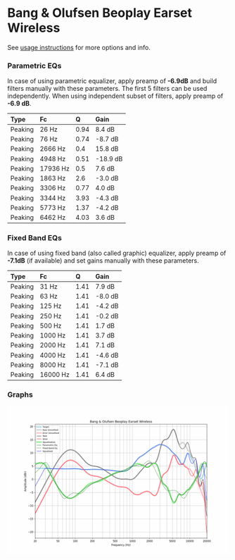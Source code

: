 # Bang & Olufsen Beoplay Earset Wireless
See [usage instructions](https://github.com/jaakkopasanen/AutoEq#usage) for more options and info.

### Parametric EQs
In case of using parametric equalizer, apply preamp of **-6.9dB** and build filters manually
with these parameters. The first 5 filters can be used independently.
When using independent subset of filters, apply preamp of **-6.9 dB**.

| Type    | Fc       |    Q | Gain     |
|:--------|:---------|:-----|:---------|
| Peaking | 26 Hz    | 0.94 | 8.4 dB   |
| Peaking | 76 Hz    | 0.74 | -8.7 dB  |
| Peaking | 2666 Hz  | 0.4  | 15.8 dB  |
| Peaking | 4948 Hz  | 0.51 | -18.9 dB |
| Peaking | 17936 Hz | 0.5  | 7.6 dB   |
| Peaking | 1863 Hz  | 2.6  | -3.0 dB  |
| Peaking | 3306 Hz  | 0.77 | 4.0 dB   |
| Peaking | 3344 Hz  | 3.93 | -4.3 dB  |
| Peaking | 5773 Hz  | 1.37 | -4.2 dB  |
| Peaking | 6462 Hz  | 4.03 | 3.6 dB   |

### Fixed Band EQs
In case of using fixed band (also called graphic) equalizer, apply preamp of **-7.1dB**
(if available) and set gains manually with these parameters.

| Type    | Fc       |    Q | Gain    |
|:--------|:---------|:-----|:--------|
| Peaking | 31 Hz    | 1.41 | 7.9 dB  |
| Peaking | 63 Hz    | 1.41 | -8.0 dB |
| Peaking | 125 Hz   | 1.41 | -4.2 dB |
| Peaking | 250 Hz   | 1.41 | -0.2 dB |
| Peaking | 500 Hz   | 1.41 | 1.7 dB  |
| Peaking | 1000 Hz  | 1.41 | 3.7 dB  |
| Peaking | 2000 Hz  | 1.41 | 7.1 dB  |
| Peaking | 4000 Hz  | 1.41 | -4.6 dB |
| Peaking | 8000 Hz  | 1.41 | -7.1 dB |
| Peaking | 16000 Hz | 1.41 | 6.4 dB  |

### Graphs
![](./Bang%20&%20Olufsen%20Beoplay%20Earset%20Wireless.png)